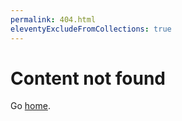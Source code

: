 ```yaml
---
permalink: 404.html
eleventyExcludeFromCollections: true
---
```

# Content not found

Go <a href="/">home</a>.
